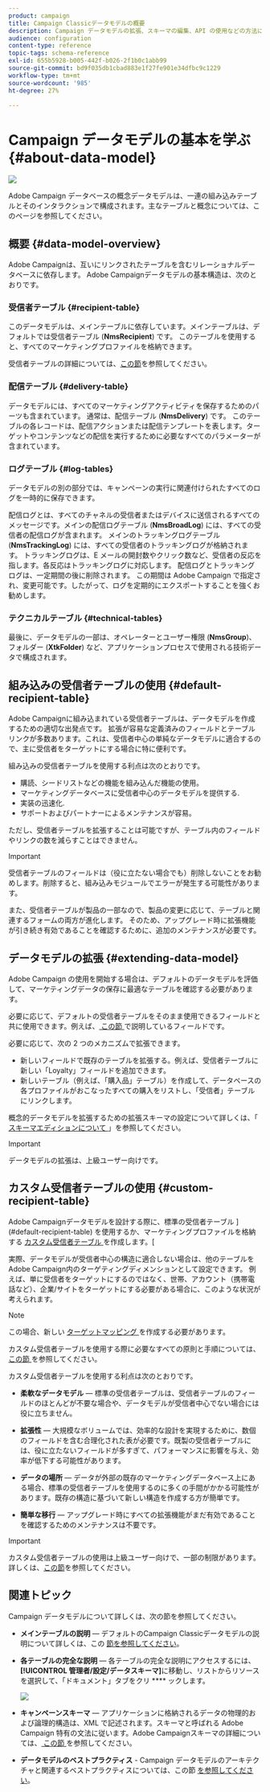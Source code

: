 ```yaml
---
product: campaign
title: Campaign Classicデータモデルの概要
description: Campaign データモデルの拡張、スキーマの編集、API の使用などの方法について説明します
audience: configuration
content-type: reference
topic-tags: schema-reference
exl-id: 655b5928-b005-442f-b026-2f1b0c1abb99
source-git-commit: bd9f035db1cbad883e1f27fe901e34dfbc9c1229
workflow-type: tm+mt
source-wordcount: '985'
ht-degree: 27%

---
```


# Campaign データモデルの基本を学ぶ{#about-data-model}

![](../../assets/v7-only.svg)

Adobe Campaign データベースの概念データモデルは、一連の組み込みテーブルとそのインタラクションで構成されます。主なテーブルと概念については、このページを参照してください。

## 概要 {#data-model-overview}

Adobe Campaignは、互いにリンクされたテーブルを含むリレーショナルデータベースに依存します。 Adobe Campaignデータモデルの基本構造は、次のとおりです。

### 受信者テーブル {#recipient-table}

このデータモデルは、メインテーブルに依存しています。メインテーブルは、デフォルトでは受信者テーブル (**NmsRecipient**) です。 このテーブルを使用すると、すべてのマーケティングプロファイルを格納できます。

 受信者テーブルの詳細については、[この節](#default-recipient-table)を参照してください。

### 配信テーブル {#delivery-table}

データモデルには、すべてのマーケティングアクティビティを保存するためのパーツも含まれています。 通常は、配信テーブル (**NmsDelivery**) です。 このテーブルの各レコードは、配信アクションまたは配信テンプレートを表します。ターゲットやコンテンツなどの配信を実行するために必要なすべてのパラメーターが含まれています。

### ログテーブル {#log-tables}

データモデルの別の部分では、キャンペーンの実行に関連付けられたすべてのログを一時的に保存できます。

配信ログとは、すべてのチャネルの受信者またはデバイスに送信されるすべてのメッセージです。メインの配信ログテーブル (**NmsBroadLog**) には、すべての受信者の配信ログが含まれます。
メインのトラッキングログテーブル (**NmsTrackingLog**) には、すべての受信者のトラッキングログが格納されます。 トラッキングログは、E メールの開封数やクリック数など、受信者の反応を指します。各反応はトラッキングログに対応します。
配信ログとトラッキングログは、一定期間の後に削除されます。 この期間は Adobe Campaign で指定され、変更可能です。したがって、ログを定期的にエクスポートすることを強くお勧めします。

### テクニカルテーブル {#technical-tables}

最後に、データモデルの一部は、オペレーターとユーザー権限 (**NmsGroup**)、フォルダー (**XtkFolder**) など、アプリケーションプロセスで使用される技術データで構成されます。

## 組み込みの受信者テーブルの使用 {#default-recipient-table}

Adobe Campaignに組み込まれている受信者テーブルは、データモデルを作成するための適切な出発点です。 拡張が容易な定義済みのフィールドとテーブルリンクが多数あります。これは、受信者中心の単純なデータモデルに適合するので、主に受信者をターゲットにする場合に特に便利です。

組み込みの受信者テーブルを使用する利点は次のとおりです。

* 購読、シードリストなどの機能を組み込んだ機能の使用。
* マーケティングデータベースに受信者中心のデータモデルを提供する.
* 実装の迅速化.
* サポートおよびパートナーによるメンテナンスが容易。

ただし、受信者テーブルを拡張することは可能ですが、テーブル内のフィールドやリンクの数を減らすことはできません。

>[!IMPORTANT]
>
>受信者テーブルのフィールドは（役に立たない場合でも）削除しないことをお勧めします。削除すると、組み込みモジュールでエラーが発生する可能性があります。

また、受信者テーブルが製品の一部なので、製品の変更に応じて、テーブルと関連するフォームの両方が進化します。 そのため、アップグレード時に拡張機能が引き続き有効であることを確認するために、追加のメンテナンスが必要です。

## データモデルの拡張 {#extending-data-model}

Adobe Campaign の使用を開始する場合は、デフォルトのデータモデルを評価して、マーケティングデータの保存に最適なテーブルを確認する必要があります。

必要に応じて、デフォルトの受信者テーブルをそのまま使用できるフィールドと共に使用できます。例えば、[ この節 ](#default-recipient-table) で説明しているフィールドです。

必要に応じて、次の 2 つのメカニズムで拡張できます。

* 新しいフィールドで既存のテーブルを拡張する。例えば、受信者テーブルに新しい「Loyalty」フィールドを追加できます。
* 新しいテーブル（例えば、「購入品」テーブル）を作成して、データベースの各プロファイルがおこなったすべての購入をリストし、「受信者」テーブルにリンクします。

概念的データモデルを拡張するための拡張スキーマの設定について詳しくは、「[ スキーマエディションについて ](../../configuration/using/about-schema-edition.md)」を参照してください。

>[!IMPORTANT]
>
>データモデルの拡張は、上級ユーザー向けです。

## カスタム受信者テーブルの使用 {#custom-recipient-table}

Adobe Campaignデータモデルを設計する際に、標準の受信者テーブル ](#default-recipient-table) を使用するか、マーケティングプロファイルを格納する [ カスタム受信者テーブル ](../../configuration/using/about-custom-recipient-table.md) を作成します。[

実際、データモデルが受信者中心の構造に適合しない場合は、他のテーブルをAdobe Campaign内のターゲティングディメンションとして設定できます。 例えば、単に受信者をターゲットにするのではなく、世帯、アカウント（携帯電話など）、企業/サイトをターゲットにする必要がある場合に、このような状況が考えられます。

>[!NOTE]
>
>この場合、新しい [ ターゲットマッピング ](../../configuration/using/target-mapping.md) を作成する必要があります。

カスタム受信者テーブルを使用する際に必要なすべての原則と手順については、[ この節 ](../../configuration/using/about-custom-recipient-table.md) を参照してください。

カスタム受信者テーブルを使用する利点は次のとおりです。

* **柔軟なデータモデル**  — 標準の受信者テーブルは、受信者テーブルのフィールドのほとんどが不要な場合や、データモデルが受信者中心でない場合には役に立ちません。

* **拡張性**  — 大規模なボリュームでは、効率的な設計を実現するために、数個のフィールドを含む合理化された表が必要です。既製の受信者テーブルには、役に立たないフィールドが多すぎて、パフォーマンスに影響を与え、効率が低下する可能性があります。

* **データの場所**  — データが外部の既存のマーケティングデータベース上にある場合、標準の受信者テーブルを使用するのに多くの手間がかかる可能性があります。既存の構造に基づいて新しい構造を作成する方が簡単です。

* **簡単な移行**  — アップグレード時にすべての拡張機能がまだ有効であることを確認するためのメンテナンスは不要です。

>[!IMPORTANT]
>
>カスタム受信者テーブルの使用は上級ユーザー向けで、一部の制限があります。 詳しくは、[この節](../../configuration/using/about-custom-recipient-table.md)を参照してください。

## 関連トピック

Campaign データモデルについて詳しくは、次の節を参照してください。

* **メインテーブルの説明**  — デフォルトのCampaign Classicデータモデルの説明について詳しくは、この [節を参照してください](../../configuration/using/data-model-description.md)。

* **各テーブルの完全な説明**  — 各テーブルの完全な説明にアクセスするには、 **[!UICONTROL 管理者/設定/データスキーマ]**&#x200B;に移動し、リストからリソースを選択して、「ドキュメント」タブをクリ **** ックします。

   ![](assets/data-model_documentation-tab.png)


* **キャンペーンスキーマ**  — アプリケーションに格納されるデータの物理的および論理的構造は、XML で記述されます。スキーマと呼ばれる Adobe Campaign 特有の文法に従います。Adobe Campaignスキーマの詳細については、[ この節 ](../../configuration/using/about-schema-reference.md) を参照してください。

* **データモデルのベストプラクティス**  - Campaign データモデルのアーキテクチャと関連するベストプラクティスについては、この節 [を参照してください](../../configuration/using/data-model-best-practices.md#data-model-architecture)。
